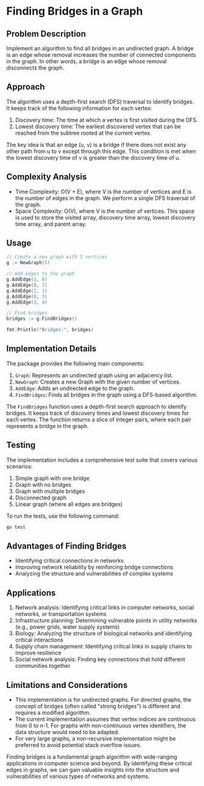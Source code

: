 # Finding Bridges in a Graph

## Problem Description

Implement an algorithm to find all bridges in an undirected graph. A bridge is an edge whose removal increases the number of connected components in the graph. In other words, a bridge is an edge whose removal disconnects the graph.

## Approach

The algorithm uses a depth-first search (DFS) traversal to identify bridges. It keeps track of the following information for each vertex:

1. Discovery time: The time at which a vertex is first visited during the DFS.
2. Lowest discovery time: The earliest discovered vertex that can be reached from the subtree rooted at the current vertex.

The key idea is that an edge (u, v) is a bridge if there does not exist any other path from u to v except through this edge. This condition is met when the lowest discovery time of v is greater than the discovery time of u.

## Complexity Analysis

- Time Complexity: O(V + E), where V is the number of vertices and E is the number of edges in the graph. We perform a single DFS traversal of the graph.
- Space Complexity: O(V), where V is the number of vertices. This space is used to store the visited array, discovery time array, lowest discovery time array, and parent array.

## Usage

```go
// Create a new graph with 5 vertices
g := NewGraph(5)

// Add edges to the graph
g.AddEdge(1, 0)
g.AddEdge(0, 2)
g.AddEdge(2, 1)
g.AddEdge(0, 3)
g.AddEdge(3, 4)

// Find bridges
bridges := g.FindBridges()

fmt.Println("Bridges:", bridges)
```

## Implementation Details

The package provides the following main components:

1. `Graph`: Represents an undirected graph using an adjacency list.
2. `NewGraph`: Creates a new Graph with the given number of vertices.
3. `AddEdge`: Adds an undirected edge to the graph.
4. `FindBridges`: Finds all bridges in the graph using a DFS-based algorithm.

The `FindBridges` function uses a depth-first search approach to identify bridges. It keeps track of discovery times and lowest discovery times for each vertex. The function returns a slice of integer pairs, where each pair represents a bridge in the graph.

## Testing

The implementation includes a comprehensive test suite that covers various scenarios:

1. Simple graph with one bridge
2. Graph with no bridges
3. Graph with multiple bridges
4. Disconnected graph
5. Linear graph (where all edges are bridges)

To run the tests, use the following command:

```bash
go test
```

## Advantages of Finding Bridges

- Identifying critical connections in networks
- Improving network reliability by reinforcing bridge connections
- Analyzing the structure and vulnerabilities of complex systems

## Applications

1. Network analysis: Identifying critical links in computer networks, social networks, or transportation systems
2. Infrastructure planning: Determining vulnerable points in utility networks (e.g., power grids, water supply systems)
3. Biology: Analyzing the structure of biological networks and identifying critical interactions
4. Supply chain management: Identifying critical links in supply chains to improve resilience
5. Social network analysis: Finding key connections that hold different communities together

## Limitations and Considerations

- This implementation is for undirected graphs. For directed graphs, the concept of bridges (often called "strong bridges") is different and requires a modified algorithm.
- The current implementation assumes that vertex indices are continuous from 0 to n-1. For graphs with non-continuous vertex identifiers, the data structure would need to be adapted.
- For very large graphs, a non-recursive implementation might be preferred to avoid potential stack overflow issues.

Finding bridges is a fundamental graph algorithm with wide-ranging applications in computer science and beyond. By identifying these critical edges in graphs, we can gain valuable insights into the structure and vulnerabilities of various types of networks and systems.
